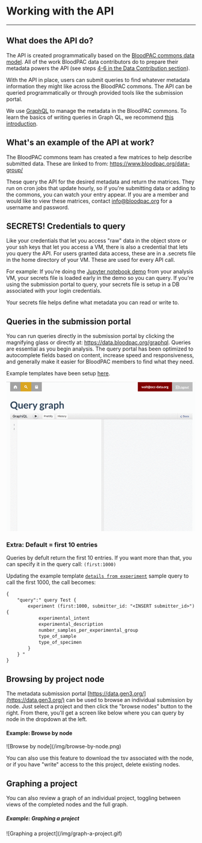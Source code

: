 # Working with the API
* * *

## What does the API do?

The API is created programmatically based on the [BloodPAC commons data model](https://github.com/occ-data/bpadictionary).   All of the work BloodPAC data contributors do to prepare their metadata powers the API (see steps [4-6 in the Data Contribution section](/user-guide/data-contribution/#4-prepare-metadata-that-fits-the-data-model)).   

With the API in place, users can submit queries to find whatever metadata information they might like across the BloodPAC commons.   The API can be queried programmatically or through provided tools like the submission portal.  

We use [GraphQL](http://graphql.org/) to manage the metadata in the BloodPAC commons.  To learn the basics of writing queries in Graph QL, we recommend [this introduction](http://graphql.org/learn/).

## What's an example of the API at work?  

The BloodPAC commons team has created a few matrices to help describe submitted data.   These are linked to from: <https://www.bloodpac.org/data-group/>

These query the API for the desired metadata and return the matrices.   They run on cron jobs that update hourly, so if you're submitting data or adding to the commons, you can watch your entry appear.   If you are a member and would like to view these matrices, contact info@bloodpac.org for a username and password.   

## SECRETS!   Credentials to query

Like your credentials that let you access "raw" data in the object store or your ssh keys that let you access a VM, there is also a credential that lets you query the API.    For users granted data access, these are in a .secrets file in the home directory of your VM.   These are used for every API call.   

For example:   If you're doing the [Jupyter notebook demo](/demos/bloodpac-demo/) from your analysis VM, your secrets file is loaded early in the demo so you can query.   If you're using the submission portal to query, your secrets file is setup in a DB associated with your login credentials.  

Your secrets file helps define what metadata you can read or write to.

## Queries in the submission portal    
You can run queries directly in the submission portal by clicking the magnifying glass or directly at: https://data.bloodpac.org/graphql.    Queries are essential as you begin analysis.   The query portal has been optimized to autocomplete fields based on content, increase speed and responsiveness, and generally make it easier for BloodPAC members to find what they need.

Example templates have been setup [here](/appendices/template-tsvs/).

![GraphQL Query](/img/gQL-query.gif)

### Extra:   Default = first 10 entries
Queries by defult return the first 10 entries.   If you want more than that, you can specify it in the query call: ```(first:1000)```

Updating the example template [`details from experiment`](/assets/details_from_experiment.json/) sample query to call the first 1000, the call becomes:  

```
{
	"query":" query Test {
		experiment (first:1000, submitter_id: "<INSERT submitter_id>") {  
			experimental_intent
			experimental_description
			number_samples_per_experimental_group
			type_of_sample
			type_of_specimen
		}
	} "
}
```

## Browsing by project node    

The metadata submission portal [https://data.gen3.org/](https://data.gen3.org/) can be used to browse an individual submission by node.   Just select a project and then click the "browse nodes" button to the right.    From there, you'll get a screen like below where you can query by node in the dropdown at the left.

<h4> Example:  Browse by node </h4>
![Browse by node](/img/browse-by-node.png)

You can also use this feature to download the tsv associated with the node, or if you have "write" access to the this project, delete existing nodes.   

## Graphing a project

You can also review a graph of an individual project, toggling between views of the completed nodes and the full graph.  

<h5> Example:  Graphing a project </h5>
![Graphing a project](/img/graph-a-project.gif)
